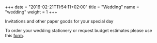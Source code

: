 +++
date = "2016-02-21T11:54:11+02:00"
title = "Wedding"
name = "wedding"
weight = 1
+++

<p>Invitations and other paper goods for your special day</p>

<p>To order your wedding stationery or request budget estimates please use this <a target="_blank" href="https://docs.google.com/forms/d/e/1FAIpQLSfiL65eOwKq49z9CtHWbhxkpfUfmYeyegf8INOtvqsL-Llx7Q/viewform?usp=sf_link">form</a>.</p>
